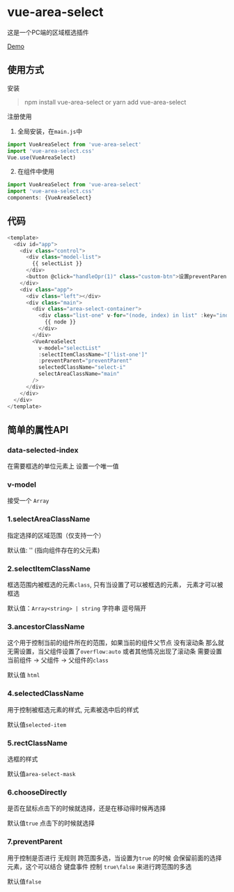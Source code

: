 # vue-area-select

这是一个PC端的区域框选插件

[Demo](https://lixiaoming-bit.github.io/vue-area-select/)

## 使用方式

安装

> npm install vue-area-select or yarn add vue-area-select

注册使用

1. 全局安装，在`main.js`中
```js
import VueAreaSelect from 'vue-area-select'
import 'vue-area-select.css'
Vue.use(VueAreaSelect)
```
2. 在组件中使用
```js
import VueAreaSelect from 'vue-area-select'
import 'vue-area-select.css'
components: {VueAreaSelect}
```

## 代码
```js
<template>
  <div id="app">
    <div class="control">
      <div class="model-list">
        {{ selectList }}
      </div>
      <button @click="handleOpr(1)" class="custom-btn">设置preventParent: {{ preventParent }}</button>
    </div>
    <div class="app">
      <div class="left"></div>
      <div class="main">
        <div class="area-select-container">
          <div class="list-one" v-for="(node, index) in list" :key="index" :data-selected-index="index">
            {{ node }}
          </div>
        </div>
        <VueAreaSelect
          v-model="selectList"
          :selectItemClassName="['list-one']"
          :preventParent="preventParent"
          selectedClassName="select-i"
          selectAreaClassName="main"
        />
      </div>
    </div>
  </div>
</template>
```

## 简单的属性API

### data-selected-index

在需要框选的单位元素上 设置一个唯一值

### v-model

接受一个 `Array`

### 1.selectAreaClassName

指定选择的区域范围（仅支持一个）

默认值: '' (指向组件存在的父元素)

### 2.selectItemClassName

框选范围内被框选的元素`class`, 只有当设置了可以被框选的元素， 元素才可以被框选

默认值：`Array<string> | string` 字符串 逗号隔开

### 3.ancestorClassName

这个用于控制当前的组件所在的范围，如果当前的组件父节点 没有滚动条 那么就无需设置，当父组件设置了`overflow:auto` 或者其他情况出现了滚动条 需要设置 当前组件 -> 父组件 -> 父组件的`class`

默认值 `html`

### 4.selectedClassName

用于控制被框选元素的样式, 元素被选中后的样式

默认值`selected-item`

### 5.rectClassName

选框的样式

默认值`area-select-mask`

### 6.chooseDirectly

是否在鼠标点击下的时候就选择，还是在移动得时候再选择

默认值`true` 点击下的时候就选择

### 7.preventParent

用于控制是否进行 无规则 跨范围多选，当设置为`true` 的时候 会保留前面的选择元素，这个可以结合 键盘事件 控制 `true\false` 来进行跨范围的多选

默认值`false`
